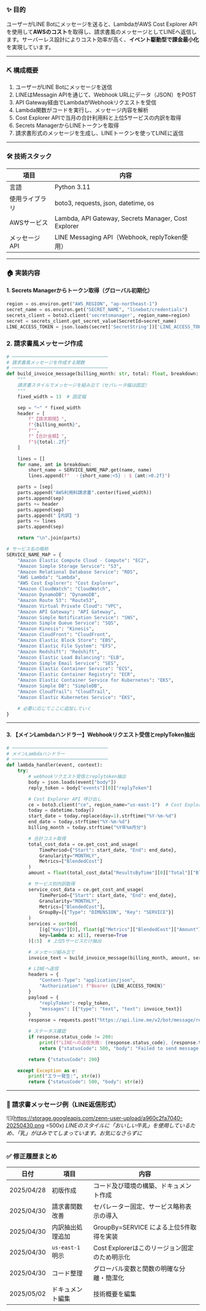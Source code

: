 ### ✨ 目的

ユーザーがLINE Botにメッセージを送ると、LambdaがAWS Cost Explorer APIを使用して**AWSのコスト**を取得し、請求書風のメッセージとしてLINEへ返信します。サーバーレス設計によりコスト効率が高く、**イベント駆動型で課金最小化**を実現しています。

---

### ⛏️ 構成概要

1. ユーザーがLINE Botにメッセージを送信
2. LINEはMessagin APIを通じて、Webhook URLにデータ（JSON）をPOST
3. API Gateway経由でLambdaがWebhookリクエストを受信
4. Lambda関数がコードを実行し、メッセージ内容を解析
5. Cost Explorer APIで当月の合計利用料と上位5サービスの内訳を取得
6. Secrets ManagerからLINEトークンを取得
7. 請求書形式のメッセージを生成し、LINEトークンを使ってLINEに返信

---

### 🛠️ 技術スタック

| 項目           | 内容                                                |
| -------------- | --------------------------------------------------- |
| 言語           | Python 3.11                                         |
| 使用ライブラリ | boto3, requests, json, datetime, os                 |
| AWSサービス    | Lambda, API Gateway, Secrets Manager, Cost Explorer |
| メッセージAPI  | LINE Messaging API（Webhook, replyToken使用）       |

---

### 🏠 実装内容

#### 1. Secrets Managerからトークン取得（グローバル初期化）

```python
region = os.environ.get("AWS_REGION", "ap-northeast-1")
secret_name = os.environ.get("SECRET_NAME", "linebot/credentials")
secrets_client = boto3.client('secretsmanager', region_name=region)
secret = secrets_client.get_secret_value(SecretId=secret_name)
LINE_ACCESS_TOKEN = json.loads(secret['SecretString'])['LINE_ACCESS_TOKEN']
```

### 2.  請求書風メッセージ作成

```python
# ───────────────────────────────────
# 請求書風メッセージを作成する関数
# ───────────────────────────────────
def build_invoice_message(billing_month: str, total: float, breakdown: list[tuple[str, float]]) -> str:
    """
    請求書スタイルでメッセージを組み立て（セパレータ幅は固定）
    """
    fixed_width = 13  # 固定幅

    sep = "─" * fixed_width
    header = [
        f"【請求期間】",
        f"{billing_month}",
        f"",
        f"【合計金額】",
        f"${total:.2f}"
    ]

    lines = []
    for name, amt in breakdown:
        short_name = SERVICE_NAME_MAP.get(name, name)
        lines.append(f"  ・{short_name:<5} : $ {amt:>0.2f}")

    parts = [sep]
    parts.append("AWS利用料請求書".center(fixed_width))
    parts.append(sep)
    parts += header
    parts.append(sep)
    parts.append("【内訳】")
    parts += lines
    parts.append(sep)

    return "\n".join(parts)

# サービス名の略称
SERVICE_NAME_MAP = {
    "Amazon Elastic Compute Cloud - Compute": "EC2",
    "Amazon Simple Storage Service": "S3",
    "Amazon Relational Database Service": "RDS",
    "AWS Lambda": "Lambda",
    "AWS Cost Explorer": "Cost Explorer",
    "Amazon CloudWatch": "CloudWatch",
    "Amazon DynamoDB": "DynamoDB",
    "Amazon Route 53": "Route53",
    "Amazon Virtual Private Cloud": "VPC",
    "Amazon API Gateway": "API Gateway",
    "Amazon Simple Notification Service": "SNS",
    "Amazon Simple Queue Service": "SQS",
    "Amazon Kinesis": "Kinesis",
    "Amazon CloudFront": "CloudFront",
    "Amazon Elastic Block Store": "EBS",
    "Amazon Elastic File System": "EFS",
    "Amazon Redshift": "Redshift",
    "Amazon Elastic Load Balancing": "ELB",
    "Amazon Simple Email Service": "SES",
    "Amazon Elastic Container Service": "ECS",
    "Amazon Elastic Container Registry": "ECR",
    "Amazon Elastic Container Service for Kubernetes": "EKS",
    "Amazon Simple DB": "SimpleDB",
    "Amazon CloudTrail": "CloudTrail",
    "Amazon Elastic Kubernetes Service": "EKS",

    # 必要に応じてここに追加していく
}
```

---

#### 3. 【メインLambdaハンドラー】Webhookリクエスト受信とreplyToken抽出

```python
# ───────────────────────────────────
# メインLambdaハンドラー
# ───────────────────────────────────
def lambda_handler(event, context):
    try:
        # webhookリクエスト受信とreplytoken抽出
        body = json.loads(event["body"])
        reply_token = body["events"][0]["replyToken"]

        # Cost Explorer API 呼び出し
        ce = boto3.client("ce", region_name="us-east-1")  # Cost Explorerはus-east-1固定
        today = datetime.today()
        start_date = today.replace(day=1).strftime("%Y-%m-%d")
        end_date = today.strftime("%Y-%m-%d")
        billing_month = today.strftime("%Y年%m月分")

        # 合計コスト取得
        total_cost_data = ce.get_cost_and_usage(
            TimePeriod={"Start": start_date, "End": end_date},
            Granularity="MONTHLY",
            Metrics=["BlendedCost"]
        )
        amount = float(total_cost_data["ResultsByTime"][0]["Total"]["BlendedCost"]["Amount"])

        # サービス別内訳取得
        service_cost_data = ce.get_cost_and_usage(
            TimePeriod={"Start": start_date, "End": end_date},
            Granularity="MONTHLY",
            Metrics=["BlendedCost"],
            GroupBy=[{"Type": "DIMENSION", "Key": "SERVICE"}]
        )
        services = sorted(
            [(g["Keys"][0], float(g["Metrics"]["BlendedCost"]["Amount"])) for g in service_cost_data["ResultsByTime"][0]["Groups"]],
            key=lambda x: x[1], reverse=True
        )[:5]  # 上位5サービスだけ抽出

        # メッセージ組み立て
        invoice_text = build_invoice_message(billing_month, amount, services)

        # LINEへ返信
        headers = {
            "Content-Type": "application/json",
            "Authorization": f"Bearer {LINE_ACCESS_TOKEN}"
        }
        payload = {
            "replyToken": reply_token,
            "messages": [{"type": "text", "text": invoice_text}]
        }
        response = requests.post("https://api.line.me/v2/bot/message/reply", headers=headers, json=payload)

        # ステータス確認
        if response.status_code != 200:
            print(f"LINEへの送信失敗: {response.status_code}, {response.text}")
            return {"statusCode": 500, "body": "Failed to send message to LINE"}

        return {"statusCode": 200}

    except Exception as e:
        print("エラー発生:", str(e))
        return {"statusCode": 500, "body": str(e)}

```

---

### 📄 請求書メッセージ例（LINE返信形式）

![](https://storage.googleapis.com/zenn-user-upload/a960c2fa7040-20250430.png =500x)
*LINEのスタイルに「おいしい牛乳」を使用しているため、「乳」がはみでてしまっています。お気になさらずに*

---

### ✅ 修正履歴まとめ

| 日付       | 項目               | 内容                                          |
| ---------- | ------------------ | --------------------------------------------- |
| 2025/04/28 | 初版作成 | コード及び環境の構築、ドキュメント作成        |
| 2025/04/30 | 請求書関数改善 | セパレーター固定、サービス略称表示の導入      |
| 2025/04/30 | 内訳抽出処理追加 | GroupBy=SERVICE による上位5件取得を実装       |
| 2025/04/30 | `us-east-1` 明示 | Cost Explorerはこのリージョン固定のため明示化 |
| 2025/04/30 | コード整理 | グローバル変数と関数の明確な分離・簡潔化      |
| 2025/05/02 | ドキュメント編集 | 技術概要を編集 |
